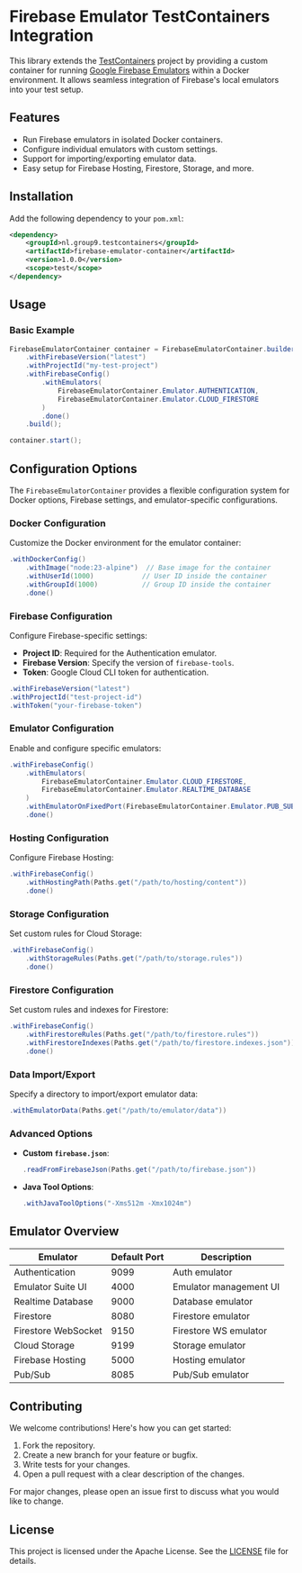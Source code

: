 # Firebase Emulator TestContainers Integration

This library extends the [TestContainers](https://www.testcontainers.org/) project by providing a custom container for running [Google Firebase Emulators](https://firebase.google.com/docs/emulator-suite) within a Docker environment. It allows seamless integration of Firebase's local emulators into your test setup.

## Features

- Run Firebase emulators in isolated Docker containers.
- Configure individual emulators with custom settings.
- Support for importing/exporting emulator data.
- Easy setup for Firebase Hosting, Firestore, Storage, and more.

## Installation

Add the following dependency to your `pom.xml`:

```xml
<dependency>
    <groupId>nl.group9.testcontainers</groupId>
    <artifactId>firebase-emulator-container</artifactId>
    <version>1.0.0</version>
    <scope>test</scope>
</dependency>
```

## Usage

### Basic Example

```java
FirebaseEmulatorContainer container = FirebaseEmulatorContainer.builder()
    .withFirebaseVersion("latest")
    .withProjectId("my-test-project")
    .withFirebaseConfig()
        .withEmulators(
            FirebaseEmulatorContainer.Emulator.AUTHENTICATION,
            FirebaseEmulatorContainer.Emulator.CLOUD_FIRESTORE
        )
        .done()
    .build();

container.start();
```

## Configuration Options

The `FirebaseEmulatorContainer` provides a flexible configuration system for Docker options, Firebase settings, and emulator-specific configurations.

### Docker Configuration

Customize the Docker environment for the emulator container:

```java
.withDockerConfig()
    .withImage("node:23-alpine")  // Base image for the container
    .withUserId(1000)            // User ID inside the container
    .withGroupId(1000)           // Group ID inside the container
    .done()
```

### Firebase Configuration

Configure Firebase-specific settings:

- **Project ID**: Required for the Authentication emulator.
- **Firebase Version**: Specify the version of `firebase-tools`.
- **Token**: Google Cloud CLI token for authentication.

```java
.withFirebaseVersion("latest")
.withProjectId("test-project-id")
.withToken("your-firebase-token")
```

### Emulator Configuration

Enable and configure specific emulators:

```java
.withFirebaseConfig()
    .withEmulators(
        FirebaseEmulatorContainer.Emulator.CLOUD_FIRESTORE,
        FirebaseEmulatorContainer.Emulator.REALTIME_DATABASE
    )
    .withEmulatorOnFixedPort(FirebaseEmulatorContainer.Emulator.PUB_SUB, 8085)
    .done()
```

### Hosting Configuration

Configure Firebase Hosting:

```java
.withFirebaseConfig()
    .withHostingPath(Paths.get("/path/to/hosting/content"))
    .done()
```

### Storage Configuration

Set custom rules for Cloud Storage:

```java
.withFirebaseConfig()
    .withStorageRules(Paths.get("/path/to/storage.rules"))
    .done()
```

### Firestore Configuration

Set custom rules and indexes for Firestore:

```java
.withFirebaseConfig()
    .withFirestoreRules(Paths.get("/path/to/firestore.rules"))
    .withFirestoreIndexes(Paths.get("/path/to/firestore.indexes.json"))
    .done()
```

### Data Import/Export

Specify a directory to import/export emulator data:

```java
.withEmulatorData(Paths.get("/path/to/emulator/data"))
```

### Advanced Options

- **Custom `firebase.json`**:
    ```java
    .readFromFirebaseJson(Paths.get("/path/to/firebase.json"))
    ```
- **Java Tool Options**:
    ```java
    .withJavaToolOptions("-Xms512m -Xmx1024m")
    ```

## Emulator Overview

| Emulator                 | Default Port | Description              |
|--------------------------|--------------|--------------------------|
| Authentication           | 9099         | Auth emulator            |
| Emulator Suite UI        | 4000         | Emulator management UI   |
| Realtime Database        | 9000         | Database emulator        |
| Firestore                | 8080         | Firestore emulator       |
| Firestore WebSocket      | 9150         | Firestore WS emulator    |
| Cloud Storage            | 9199         | Storage emulator         |
| Firebase Hosting         | 5000         | Hosting emulator         |
| Pub/Sub                  | 8085         | Pub/Sub emulator         |

## Contributing

We welcome contributions! Here's how you can get started:

1. Fork the repository.
2. Create a new branch for your feature or bugfix.
3. Write tests for your changes.
4. Open a pull request with a clear description of the changes.

For major changes, please open an issue first to discuss what you would like to change.

## License

This project is licensed under the Apache License. See the [LICENSE](LICENSE) file for details.
```